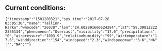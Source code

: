 ## Current conditions: 
 ``` {"timestamp":"1501200321","sys_time":"2017-07-28 03:05:36","name":"Tallinn-Harku","wmocode":"26038","lon":"24.602891666624284","lat":"59.398122222355134","phenomenon":"Overcast","visibility":"17.0","precipitations":"0","airpressure":"1003.9","relativehumidity":"99","airtemperature":"17.5","winddirection":"154","windspeed":"2.3","windspeedmax":"3.6","NA":"","NA":""} ```
